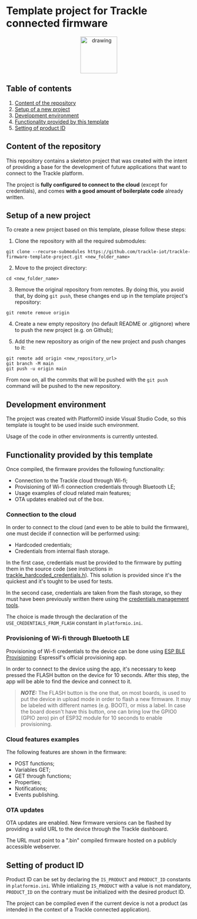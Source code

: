 # Template project for Trackle connected firmware

<p align="center"><img src="https://www.trackle.io/wp-content/uploads/2022/06/iot-platform-trackle.png" alt="drawing" width="100"/></p>


## Table of contents

1. [Content of the repository](#content-of-the-repository)
2. [Setup of a new project](#setup-of-a-new-project)
3. [Development environment](#development-environment)
4. [Functionality provided by this template](#functionality-provided-by-this-template)
5. [Setting of product ID](#setting-of-product-id)


## Content of the repository

This repository contains a skeleton project that was created with the intent of providing a base for the development of future applications that want to connect to the Trackle platform.

The project is **fully configured to connect to the cloud** (except for credentials), and comes **with a good amount of boilerplate code** already written.

## Setup of a new project

To create a new project based on this template, please follow these steps:

1. Clone the repository with all the required submodules:

```
git clone --recurse-submodules https://github.com/trackle-iot/trackle-firmware-template-project.git <new_folder_name>
```

2. Move to the project directory:

```
cd <new_folder_name>
```

3. Remove the original repository from remotes. By doing this, you avoid that, by doing `git push`, these changes end up in the template project's repository:

```
git remote remove origin
```

4. Create a new empty repository (no default README or .gitignore) where to push the new project (e.g. on Github);

5. Add the new repository as origin of the new project and push changes to it:

```
git remote add origin <new_repository_url>
git branch -M main
git push -u origin main
```

From now on, all the commits that will be pushed with the `git push` command will be pushed to the new repository.

## Development environment

The project was created with PlatformIO inside Visual Studio Code, so this template is tought to be used inside such environment.

Usage of the code in other environments is currently untested.

## Functionality provided by this template

Once compiled, the firmware provides the following functionality:
  * Connection to the Trackle cloud through Wi-fi;
  * Provisioning of Wi-fi connection credentials through Bluetooth LE;
  * Usage examples of cloud related main features;
  * OTA updates enabled out of the box.

### Connection to the cloud

In order to connect to the cloud (and even to be able to build the firmware), one must decide if connection will be performed using:
  * Hardcoded credentials;
  * Credentials from internal flash storage.

In the first case, credentials must be provided to the firmware by putting them in the source code (see instructions in [trackle_hardcoded_credentials.h](include/trackle_hardcoded_credentials.h)). This solution is provided since it's the quickest and it's tought to be used for tests.

In the second case, credentials are taken from the flash storage, so they must have been previously written there using the [credentials management tools](https://github.com/trackle-iot/trackle-device-id-generator.git).

The choice is made through the declaration of the `USE_CREDENTIALS_FROM_FLASH` constant in `platformio.ini`.

### Provisioning of Wi-fi through Bluetooth LE

Provisioning of Wi-fi credentials to the device can be done using [ESP BLE Provisioning](https://play.google.com/store/apps/details?id=com.espressif.provble): Espressif's official provisioning app.

In order to connect to the device using the app, it's necessary to keep pressed the FLASH button on the device for 10 seconds. After this step, the app will be able to find the device and connect to it.

> **_NOTE:_**  The FLASH button is the one that, on most boards, is used to put the device in upload mode in order to flash a new firmware. It may be labeled with different names (e.g. BOOT), or miss a label. In case the board doesn't have this button, one can bring low the GPIO0 (GPIO zero) pin of ESP32 module for 10 seconds to enable provisioning.

### Cloud features examples

The following features are shown in the firmware:
  * POST functions;
  * Variables GET;
  * GET through functions;
  * Properties;
  * Notifications;
  * Events publishing.

### OTA updates

OTA updates are enabled. New firmware versions can be flashed by providing a valid URL to the device through the Trackle dashboard.

The URL must point to a ".bin" compiled firmware hosted on a publicly accessible webserver.

## Setting of product ID

Product ID can be set by declaring the `IS_PRODUCT` and `PRODUCT_ID` constants in `platformio.ini`. While intializing `IS_PRODUCT` with a value is not mandatory, `PRODUCT_ID` on the contrary must be initialized with the desired product ID.

The project can be compiled even if the current device is not a product (as intended in the context of a Trackle connected application).